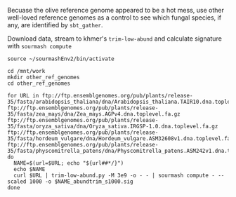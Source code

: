 Becuase the olive reference genome appeared to be a hot mess, use other well-loved reference genomes as a control to see which fungal species, if any, are identified by `sbt_gather`.

Download data, stream to khmer's `trim-low-abund` and calculate signature with `sourmash compute`

```
source ~/sourmashEnv2/bin/activate

cd /mnt/work
mkdir other_ref_genomes
cd other_ref_genomes

for URL in ftp://ftp.ensemblgenomes.org/pub/plants/release-35/fasta/arabidopsis_thaliana/dna/Arabidopsis_thaliana.TAIR10.dna.toplevel.fa.gz ftp://ftp.ensemblgenomes.org/pub/plants/release-35/fasta/zea_mays/dna/Zea_mays.AGPv4.dna.toplevel.fa.gz ftp://ftp.ensemblgenomes.org/pub/plants/release-35/fasta/oryza_sativa/dna/Oryza_sativa.IRGSP-1.0.dna.toplevel.fa.gz ftp://ftp.ensemblgenomes.org/pub/plants/release-35/fasta/hordeum_vulgare/dna/Hordeum_vulgare.ASM32608v1.dna.toplevel.fa.gz ftp://ftp.ensemblgenomes.org/pub/plants/release-35/fasta/physcomitrella_patens/dna/Physcomitrella_patens.ASM242v1.dna.toplevel.fa.gz
do
  NAME=$(url=$URL; echo "${url##*/}")
  echo $NAME
  curl $URL | trim-low-abund.py -M 3e9 -o - - | sourmash compute - --scaled 1000 -o $NAME_abundtrim_s1000.sig
done

